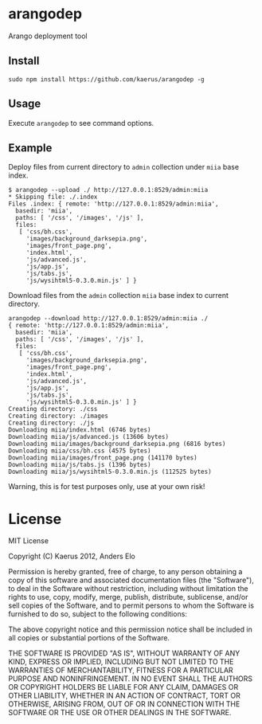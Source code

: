 arangodep
=========

Arango deployment tool 

Install
-------
```
sudo npm install https://github.com/kaerus/arangodep -g
```

Usage
-----
Execute ```arangodep``` to see command options.

Example
-------
Deploy files from current directory to ```admin``` collection under ```miia``` base index.

```
$ arangodep --upload ./ http://127.0.0.1:8529/admin:miia
* Skipping file: ./.index
Files .index: { remote: 'http://127.0.0.1:8529/admin:miia',
  basedir: 'miia',
  paths: [ '/css', '/images', '/js' ],
  files: 
   [ 'css/bh.css',
     'images/background_darksepia.png',
     'images/front_page.png',
     'index.html',
     'js/advanced.js',
     'js/app.js',
     'js/tabs.js',
     'js/wysihtml5-0.3.0.min.js' ] }
```     

Download files from the ```admin``` collection ```miia``` base index to current directory.
```
arangodep --download http://127.0.0.1:8529/admin:miia ./
{ remote: 'http://127.0.0.1:8529/admin:miia',
  basedir: 'miia',
  paths: [ '/css', '/images', '/js' ],
  files: 
   [ 'css/bh.css',
     'images/background_darksepia.png',
     'images/front_page.png',
     'index.html',
     'js/advanced.js',
     'js/app.js',
     'js/tabs.js',
     'js/wysihtml5-0.3.0.min.js' ] }
Creating directory: ./css
Creating directory: ./images
Creating directory: ./js
Downloading miia/index.html (6746 bytes)
Downloading miia/js/advanced.js (13606 bytes)
Downloading miia/images/background_darksepia.png (6816 bytes)
Downloading miia/css/bh.css (4575 bytes)
Downloading miia/images/front_page.png (141170 bytes)
Downloading miia/js/tabs.js (1396 bytes)
Downloading miia/js/wysihtml5-0.3.0.min.js (112525 bytes)
```
Warning, this is for test purposes only, use at your own risk! 

License
=======
MIT License

Copyright (C) Kaerus 2012, Anders Elo

Permission is hereby granted, free of charge, to any person obtaining a copy of this software and associated documentation files (the "Software"), to deal in the Software without restriction, including without limitation the rights to use, copy, modify, merge, publish, distribute, sublicense, and/or sell copies of the Software, and to permit persons to whom the Software is furnished to do so, subject to the following conditions:

The above copyright notice and this permission notice shall be included in all copies or substantial portions of the Software.

THE SOFTWARE IS PROVIDED "AS IS", WITHOUT WARRANTY OF ANY KIND, EXPRESS OR IMPLIED, INCLUDING BUT NOT LIMITED TO THE WARRANTIES OF MERCHANTABILITY, FITNESS FOR A PARTICULAR PURPOSE AND NONINFRINGEMENT. IN NO EVENT SHALL THE AUTHORS OR COPYRIGHT HOLDERS BE LIABLE FOR ANY CLAIM, DAMAGES OR OTHER LIABILITY, WHETHER IN AN ACTION OF CONTRACT, TORT OR OTHERWISE, ARISING FROM, OUT OF OR IN CONNECTION WITH THE SOFTWARE OR THE USE OR OTHER DEALINGS IN THE SOFTWARE.



